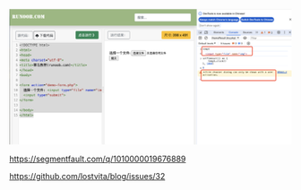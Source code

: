 ![image](../../imgs/input.jpg)

https://segmentfault.com/q/1010000019676889

https://github.com/lostvita/blog/issues/32